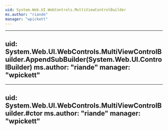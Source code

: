 ```yaml
---
uid: System.Web.UI.WebControls.MultiViewControlBuilder
ms.author: "riande"
manager: "wpickett"
---
```


---
uid: System.Web.UI.WebControls.MultiViewControlBuilder.AppendSubBuilder(System.Web.UI.ControlBuilder)
ms.author: "riande"
manager: "wpickett"
---

---
uid: System.Web.UI.WebControls.MultiViewControlBuilder.#ctor
ms.author: "riande"
manager: "wpickett"
---
